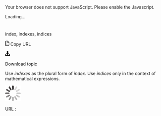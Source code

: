 Your browser does not support JavaScript. Please enable the Javascript.

Loading...

# 

index, indexes, indices

![Copy URL](index-indexes-indices_files/Copy.png)
Copy URL

![Download](index-indexes-indices_files/Download.png)

Download topic

Use *indexes* as the plural form of *index.* Use *indices* only in the context of mathematical expressions.

![In progress](index-indexes-indices_files/activity-large.gif)

URL :

